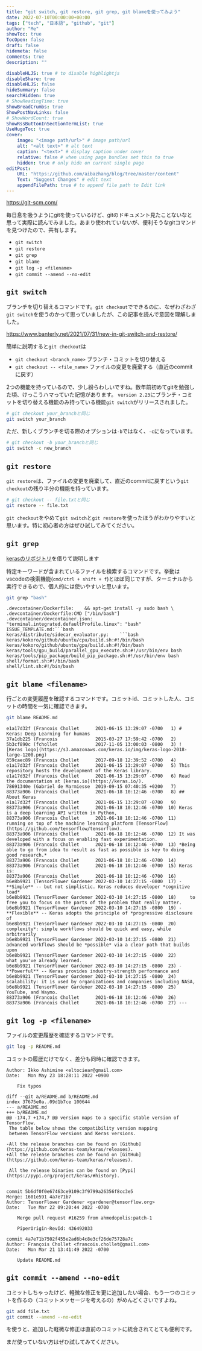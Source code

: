 ```yaml
---
title: "git switch, git restore, git grep, git blameを使ってみよう"
date: 2022-07-10T00:00:00+00:00
tags: ["tech", "日本語", "github", "git"]
author: "Me"
showToc: true
TocOpen: false
draft: false
hidemeta: false
comments: true
description: ""

disableHLJS: true # to disable highlightjs
disableShare: true
disableHLJS: false
hideSummary: false
searchHidden: true
# ShowReadingTime: true
ShowBreadCrumbs: true
ShowPostNavLinks: false
# ShowWordCount: true
ShowRssButtonInSectionTermList: true
UseHugoToc: true
cover:
    image: "<image path/url>" # image path/url
    alt: "<alt text>" # alt text
    caption: "<text>" # display caption under cover
    relative: false # when using page bundles set this to true
    hidden: true # only hide on current single page
editPost:
    URL: "https://github.com/aibazhang/blog/tree/master/content"
    Text: "Suggest Changes" # edit text
    appendFilePath: true # to append file path to Edit link
---
```


https://git-scm.com/

毎日息を吸うようにgitを使っているけど、gitのドキュメント見たことないなと思って実際に読んでみました。あまり使われていないが、便利そうなgitコマンドを見つけたので、共有します。

- `git switch`
- `git restore`
- `git grep`
- `git blame`
- `git log -p <filename>`
- `git commit --amend --no-edit`

## `git switch`

ブランチを切り替えるコマンドです。`git checkout`でできるのに、なぜわざわざ`git switch`を使うのかって思っていましたが、この記事を読んで意図を理解しました。

https://www.banterly.net/2021/07/31/new-in-git-switch-and-restore/

簡単に説明すると`git checkout`は

- `git checkout <branch_name>` ブランチ・コミットを切り替える
- `git checkout -- <file_name>` ファイルの変更を廃棄する（直近のcommitに戻す）

2つの機能を持っているので、少し紛らわしいですね。数年前初めてgitを勉強した頃、けっこうハマっていた記憶があります。
`version 2.23`にブランチ・コミットを切り替える機能のみ持っている機能`git switch`がリリースされました。

```bash
# git checkout your_branchと同じ
git switch your_branch
```

ただ、新しくブランチを切る際のオプションは`-b`ではなく、`-c`になっています。

```bash
# git checkout -b your_branchと同じ
git switch -c new_branch
```

## `git restore`

`git restore`は、ファイルの変更を廃棄して、直近のcommitに戻すという`git checkout`の残り半分の機能を持っています。

```bash
# git checkout -- file.txtと同じ
git restore -- file.txt
```

`git checkout`をやめて`git switch`と`git restore`を使ったほうがわかりやすいと思います。特に初心者の方はぜひ試してみてください。

## `git grep`

[kerasのリポジトリ](https://github.com/keras-team/keras)を借りて説明します

特定キーワードが含まれているファイルを検索するコマンドです。挙動はvscodeの検索機能(`cmd/ctrl + shift + f`)とほぼ同じですが、ターミナルから実行できるので、個人的には使いやすいと思います。

```bash
git grep "bash"
```

```console
.devcontainer/Dockerfile:    && apt-get install -y sudo bash \
.devcontainer/Dockerfile:CMD ["/bin/bash"]
.devcontainer/devcontainer.json:        "terminal.integrated.defaultProfile.linux": "bash"
ISSUE_TEMPLATE.md:```bash
keras/distribute/sidecar_evaluator.py:    ```bash
keras/kokoro/github/ubuntu/cpu/build.sh:#!/bin/bash
keras/kokoro/github/ubuntu/gpu/build.sh:#!/bin/bash
keras/tools/gpu_build/parallel_gpu_execute.sh:#!/usr/bin/env bash
keras/tools/pip_package/build_pip_package.sh:#!/usr/bin/env bash
shell/format.sh:#!/bin/bash
shell/lint.sh:#!/bin/bash
```

## `git blame <filename>`

行ごとの変更履歴を確認するコマンドです。コミットid、コミットした人、コミットの時間を一気に確認できます。

```bash
git blame README.md
```

```console
e1a17d32f (Francois Chollet      2021-06-15 13:29:07 -0700   1) # Keras: Deep Learning for humans
37a1db225 (Francois              2015-03-27 17:59:42 -0700   2) 
5b3cf890c (fchollet              2017-11-05 13:00:03 -0800   3) ![Keras logo](https://s3.amazonaws.com/keras.io/img/keras-logo-2018-large-1200.png)
059caec89 (Francois Chollet      2017-09-18 12:39:52 -0700   4) 
e1a17d32f (Francois Chollet      2021-06-15 13:29:07 -0700   5) This repository hosts the development of the Keras library.
e1a17d32f (Francois Chollet      2021-06-15 13:29:07 -0700   6) Read the documentation at [keras.io](https://keras.io/).
78691340e (Gabriel de Marmiesse  2019-09-15 07:40:35 +0200   7) 
88373a906 (Francois Chollet      2021-06-18 10:12:46 -0700   8) ## About Keras
e1a17d32f (Francois Chollet      2021-06-15 13:29:07 -0700   9) 
88373a906 (Francois Chollet      2021-06-18 10:12:46 -0700  10) Keras is a deep learning API written in Python,
88373a906 (Francois Chollet      2021-06-18 10:12:46 -0700  11) running on top of the machine learning platform [TensorFlow](https://github.com/tensorflow/tensorflow).
88373a906 (Francois Chollet      2021-06-18 10:12:46 -0700  12) It was developed with a focus on enabling fast experimentation.
88373a906 (Francois Chollet      2021-06-18 10:12:46 -0700  13) *Being able to go from idea to result as fast as possible is key to doing good research.*
88373a906 (Francois Chollet      2021-06-18 10:12:46 -0700  14) 
88373a906 (Francois Chollet      2021-06-18 10:12:46 -0700  15) Keras is:
88373a906 (Francois Chollet      2021-06-18 10:12:46 -0700  16) 
b6e8b9921 (TensorFlower Gardener 2022-03-10 14:27:15 -0800  17) -   **Simple** -- but not simplistic. Keras reduces developer *cognitive load*
b6e8b9921 (TensorFlower Gardener 2022-03-10 14:27:15 -0800  18)     to free you to focus on the parts of the problem that really matter.
b6e8b9921 (TensorFlower Gardener 2022-03-10 14:27:15 -0800  19) -   **Flexible** -- Keras adopts the principle of *progressive disclosure of
b6e8b9921 (TensorFlower Gardener 2022-03-10 14:27:15 -0800  20)     complexity*: simple workflows should be quick and easy, while arbitrarily
b6e8b9921 (TensorFlower Gardener 2022-03-10 14:27:15 -0800  21)     advanced workflows should be *possible* via a clear path that builds upon
b6e8b9921 (TensorFlower Gardener 2022-03-10 14:27:15 -0800  22)     what you've already learned.
b6e8b9921 (TensorFlower Gardener 2022-03-10 14:27:15 -0800  23) -   **Powerful** -- Keras provides industry-strength performance and
b6e8b9921 (TensorFlower Gardener 2022-03-10 14:27:15 -0800  24)     scalability: it is used by organizations and companies including NASA,
b6e8b9921 (TensorFlower Gardener 2022-03-10 14:27:15 -0800  25)     YouTube, and Waymo.
88373a906 (Francois Chollet      2021-06-18 10:12:46 -0700  26) 
88373a906 (Francois Chollet      2021-06-18 10:12:46 -0700  27) ---
```

## `git log -p <filename>`

ファイルの変更履歴を確認するコマンドです。

```bash
git log -p README.md
```

コミットの履歴だけでなく、差分も同時に確認できます。

```
Author: Ikko Ashimine <eltociear@gmail.com>
Date:   Mon May 23 18:28:11 2022 +0900

    Fix typos

diff --git a/README.md b/README.md
index 37675e0a..09d1b7ce 100644
--- a/README.md
+++ b/README.md
@@ -174,7 +174,7 @@ version maps to a specific stable version of TensorFlow.
 The table below shows the compatibility version mapping
 between TensorFlow versions and Keras versions.
 
-All the release branches can be found on [Github](https://github.com/keras-team/keras/releases).
+All the release branches can be found on [GitHub](https://github.com/keras-team/keras/releases).
 
 All the release binaries can be found on [Pypi](https://pypi.org/project/keras/#history).
 

commit 5b6df0f0e67463ce9109c3f9799a26356f8cc3e5
Merge: 1601e591 4a7e71b7
Author: TensorFlower Gardener <gardener@tensorflow.org>
Date:   Tue Mar 22 09:20:44 2022 -0700

    Merge pull request #16259 from ahmedopolis:patch-1
    
    PiperOrigin-RevId: 436492033

commit 4a7e71b7502f455e2ad6b4c8e3cf26de75728a7c
Author: François Chollet <francois.chollet@gmail.com>
Date:   Mon Mar 21 13:41:49 2022 -0700

    Update README.md
```



## `git commit --amend --no-edit`

コミットしちゃったけど、軽微な修正を更に追加したい場合、もう一つのコミットを作るの（コミットメッセージを考えるの）がめんどくさいですよね。

```bash
git add file.txt
git commit --amend --no-edit
```
を使うと、追加した軽微な修正は直前のコミットに統合されてとても便利です。

まだ使っていない方はぜひ試してみてください。
